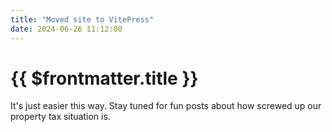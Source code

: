 ```yaml
---
title: "Moved site to VitePress"
date: 2024-06-26 11:12:00
---
```


# {{ $frontmatter.title }}

It's just easier this way. Stay tuned for fun posts about how screwed up our property tax situation is.

<script setup>
// @ts-ignore
import TestDataTable from '../../src/components/TestDataTable.vue'
</script>

<TestDataTable />
